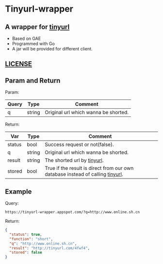 Tinyurl-wrapper
=============

A wrapper for [tinyurl](http://www.tinyurl.com)
-------

- Based on GAE
- Programmed with Go
- A jar will be provided for different client.


[LICENSE](https://github.com/XinyueZ/tinyurl-wrapper/blob/master/LICENSE)
-------

Param and Return
-------

Param:

Query   |Type       |Comment
--------|---------|---------
q       |string  |Original url which wanna be shorted.

Return:

Var      |Type     |Comment
---------|---------|---------
status   |bool     |Success request or not(false). 
q        |string   |Original url which wanna be shorted.
result   |string   |The shorted url by [tinyurl](http://www.tinyurl.com).
stored   |bool     |True if the result is direct from our own database instead of calling [tinyurl](http://www.tinyurl.com).


Example  
-------

Query:

```
https://tinyurl-wrapper.appspot.com/?q=http://www.online.sh.cn
```

Return:

```json
{
  "status": true,
  "function": "short",
  "q": "http://www.online.sh.cn",
  "result": "http://tinyurl.com/4fwf4",
  "stored": false
}
```
